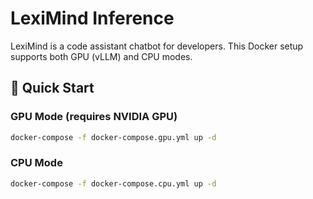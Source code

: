 # LexiMind Inference

LexiMind is a code assistant chatbot for developers. This Docker setup supports both GPU (vLLM) and CPU modes.

## 🐳 Quick Start

### GPU Mode (requires NVIDIA GPU)

```bash
docker-compose -f docker-compose.gpu.yml up -d
```


### CPU Mode 

```bash
docker-compose -f docker-compose.cpu.yml up -d
